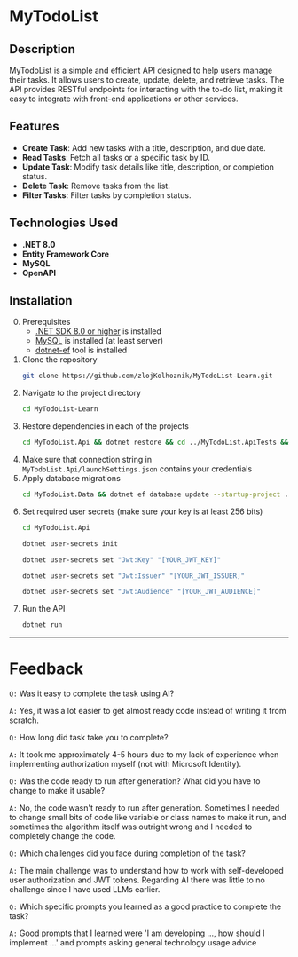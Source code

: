 # MyTodoList

## Description
MyTodoList is a simple and efficient API designed to help users manage their tasks. It allows users to create, update, delete, and retrieve tasks. The API provides RESTful endpoints for interacting with the to-do list, making it easy to integrate with front-end applications or other services.

## Features
- **Create Task**: Add new tasks with a title, description, and due date.
- **Read Tasks**: Fetch all tasks or a specific task by ID.
- **Update Task**: Modify task details like title, description, or completion status.
- **Delete Task**: Remove tasks from the list.
- **Filter Tasks**: Filter tasks by completion status.

## Technologies Used
- **.NET 8.0**
- **Entity Framework Core**
- **MySQL**
- **OpenAPI**
<!-- - **JWT Authentication** (if implemented) -->

## Installation

0. Prerequisites
    - [.NET SDK 8.0 or higher](https://dotnet.microsoft.com/en-us/download) is installed
    - [MySQL](https://dev.mysql.com/downloads/installer/) is installed (at least server)
    - [dotnet-ef](https://www.nuget.org/packages/dotnet-ef) tool is installed
1. Clone the repository
   ```bash
   git clone https://github.com/zlojKolhoznik/MyTodoList-Learn.git
   ```
2. Navigate to the project directory
    ```bash
    cd MyTodoList-Learn
    ```
3. Restore dependencies in each of the projects
    ```bash
    cd MyTodoList.Api && dotnet restore && cd ../MyTodoList.ApiTests && dotnet restore && cd ../MyTodoList.Data && dotnet restore && cd ../MyTodoList.DataTests && dotnet restore && cd../
    ```
4. Make sure that connection string in `MyTodoList.Api/launchSettings.json` contains your credentials
5. Apply database migrations
    ```bash
    cd MyTodoList.Data && dotnet ef database update --startup-project ../MyTodoList.Api && cd../
    ```
6. Set required user secrets (make sure your key is at least 256 bits)
    ```bash
    cd MyTodoList.Api
    ```
    ```bash
    dotnet user-secrets init
    ```
    ```bash
    dotnet user-secrets set "Jwt:Key" "[YOUR_JWT_KEY]"
    ```
    ```bash
    dotnet user-secrets set "Jwt:Issuer" "[YOUR_JWT_ISSUER]"
    ```
    ```bash
    dotnet user-secrets set "Jwt:Audience" "[YOUR_JWT_AUDIENCE]"
    ```
7. Run the API
    ```bash
    dotnet run
    ```
----------------------------
# Feedback

`Q:` Was it easy to complete the task using AI?

`A:` Yes, it was a lot easier to get almost ready code instead of writing it 
from scratch.

`Q:` How long did task take you to complete?

`A:` It took me approximately 4-5 hours due to my lack of experience when
implementing authorization myself (not with Microsoft Identity).

`Q:`  Was the code ready to run after generation? What did you have to change 
to make it usable?

`A:` No, the code wasn't ready to run after generation. Sometimes I needed to change
small bits of code like variable or class names to make it run, and sometimes 
the algorithm itself was outright wrong and I needed to completely change the code.

`Q:` Which challenges did you face during completion of the task?

`A:` The main challenge was to understand how to work with self-developed user
authorization and JWT tokens. Regarding AI there was little to no challenge
since I have used LLMs earlier.

`Q:` Which specific prompts you learned as a good practice to complete the task?

`A:` Good prompts that I learned were 'I am developing ..., how should I implement
...' and prompts asking general technology usage advice